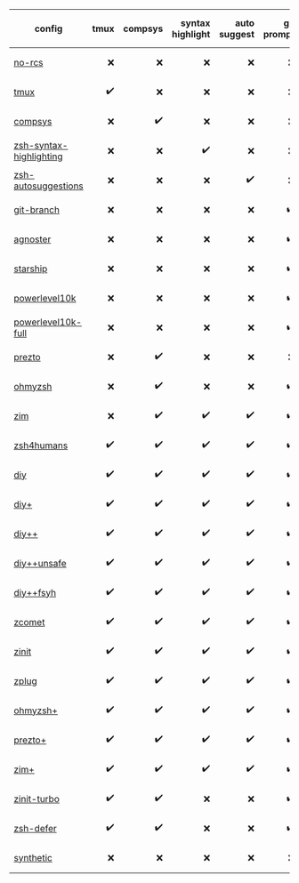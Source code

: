 | config | tmux | compsys | syntax highlight | auto suggest | git prompt | first prompt lag | first cmd lag | cmd lag | input lag |
|-|-:|-:|-:|-:|-:|-:|-:|-:|-:|
| [no-rcs](https://github.com/romkatv/zsh-bench/tree/master/configs/no-rcs) | ❌ | ❌ | ❌ | ❌ | ❌ | 5%<br>🟢 | 2%<br>🟢 | 2%<br>🟢 | 2%<br>🟢 |
| [tmux](https://github.com/romkatv/zsh-bench/tree/master/configs/tmux) | ✔️ | ❌ | ❌ | ❌ | ❌ | 31%<br>🟢 | 11%<br>🟢 | 2%<br>🟢 | 2%<br>🟢 |
| [compsys](https://github.com/romkatv/zsh-bench/tree/master/configs/compsys) | ❌ | ✔️ | ❌ | ❌ | ❌ | 136%<br>🟠 | 46%<br>🟢 | 2%<br>🟢 | 2%<br>🟢 |
| [zsh-syntax-highlighting](https://github.com/romkatv/zsh-bench/tree/master/configs/zsh-syntax-highlighting) | ❌ | ❌ | ✔️ | ❌ | ❌ | 97%<br>🟡 | 61%<br>🟡 | 22%<br>🟢 | 295%<br>🔴 |
| [zsh-autosuggestions](https://github.com/romkatv/zsh-bench/tree/master/configs/zsh-autosuggestions) | ❌ | ❌ | ❌ | ✔️ | ❌ | 162%<br>🟠 | 63%<br>🟡 | 508%<br>🔴 | 18%<br>🟢 |
| [git-branch](https://github.com/romkatv/zsh-bench/tree/master/configs/git-branch) | ❌ | ❌ | ❌ | ❌ | ✔️ | 78%<br>🟡 | 26%<br>🟢 | 224%<br>🔴 | 2%<br>🟢 |
| [agnoster](https://github.com/romkatv/zsh-bench/tree/master/configs/agnoster) | ❌ | ❌ | ❌ | ❌ | ✔️ | 307%<br>🔴 | 103%<br>🟠 | 1040%<br>🔴 | 2%<br>🟢 |
| [starship](https://github.com/romkatv/zsh-bench/tree/master/configs/starship) | ❌ | ❌ | ❌ | ❌ | ✔️ | 214%<br>🔴 | 72%<br>🟡 | 1002%<br>🔴 | 2%<br>🟢 |
| [powerlevel10k](https://github.com/romkatv/zsh-bench/tree/master/configs/powerlevel10k) | ❌ | ❌ | ❌ | ❌ | ✔️ | 12%<br>🟢 | 54%<br>🟡 | 86%<br>🟡 | 3%<br>🟢 |
| [powerlevel10k-full](https://github.com/romkatv/zsh-bench/tree/master/configs/powerlevel10k-full) | ❌ | ❌ | ❌ | ❌ | ✔️ | 35%<br>🟢 | 144%<br>🟠 | 334%<br>🔴 | 33%<br>🟢 |
| [prezto](https://github.com/romkatv/zsh-bench/tree/master/configs/prezto) | ❌ | ✔️ | ❌ | ❌ | ❌ | 251%<br>🔴 | 93%<br>🟡 | 71%<br>🟡 | 7%<br>🟢 |
| [ohmyzsh](https://github.com/romkatv/zsh-bench/tree/master/configs/ohmyzsh) | ❌ | ✔️ | ❌ | ❌ | ✔️ | 528%<br>🔴 | 181%<br>🟠 | 1008%<br>🔴 | 7%<br>🟢 |
| [zim](https://github.com/romkatv/zsh-bench/tree/master/configs/zim) | ❌ | ✔️ | ✔️ | ✔️ | ✔️ | 419%<br>🔴 | 193%<br>🟠 | 1081%<br>🔴 | 350%<br>🔴 |
| [zsh4humans](https://github.com/romkatv/zsh-bench/tree/master/configs/zsh4humans) | ✔️ | ✔️ | ✔️ | ✔️ | ✔️ | 67%<br>🟡 | 122%<br>🟠 | 119%<br>🟠 | 137%<br>🟠 |
| [diy](https://github.com/romkatv/zsh-bench/tree/master/configs/diy) | ✔️ | ✔️ | ✔️ | ✔️ | ✔️ | 476%<br>🔴 | 193%<br>🟠 | 803%<br>🔴 | 318%<br>🔴 |
| [diy+](https://github.com/romkatv/zsh-bench/tree/master/configs/diy%2B) | ✔️ | ✔️ | ✔️ | ✔️ | ✔️ | 38%<br>🟢 | 226%<br>🔴 | 115%<br>🟠 | 340%<br>🔴 |
| [diy++](https://github.com/romkatv/zsh-bench/tree/master/configs/diy%2B%2B) | ✔️ | ✔️ | ✔️ | ✔️ | ✔️ | 38%<br>🟢 | 195%<br>🟠 | 115%<br>🟠 | 340%<br>🔴 |
| [diy++unsafe](https://github.com/romkatv/zsh-bench/tree/master/configs/diy%2B%2Bunsafe) | ✔️ | ✔️ | ✔️ | ✔️ | ✔️ | 38%<br>🟢 | 171%<br>🟠 | 115%<br>🟠 | 340%<br>🔴 |
| [diy++fsyh](https://github.com/romkatv/zsh-bench/tree/master/configs/diy%2B%2Bfsyh) | ✔️ | ✔️ | ✔️ | ✔️ | ✔️ | 39%<br>🟢 | 194%<br>🟠 | 101%<br>🟠 | 121%<br>🟠 |
| [zcomet](https://github.com/romkatv/zsh-bench/tree/master/configs/zcomet) | ✔️ | ✔️ | ✔️ | ✔️ | ✔️ | 38%<br>🟢 | 202%<br>🔴 | 117%<br>🟠 | 342%<br>🔴 |
| [zinit](https://github.com/romkatv/zsh-bench/tree/master/configs/zinit) | ✔️ | ✔️ | ✔️ | ✔️ | ✔️ | 38%<br>🟢 | 358%<br>🔴 | 115%<br>🟠 | 342%<br>🔴 |
| [zplug](https://github.com/romkatv/zsh-bench/tree/master/configs/zplug) | ✔️ | ✔️ | ✔️ | ✔️ | ✔️ | 569%<br>🔴 | 513%<br>🔴 | 116%<br>🟠 | 353%<br>🔴 |
| [ohmyzsh+](https://github.com/romkatv/zsh-bench/tree/master/configs/ohmyzsh%2B) | ✔️ | ✔️ | ✔️ | ✔️ | ✔️ | 38%<br>🟢 | 250%<br>🔴 | 135%<br>🟠 | 345%<br>🔴 |
| [prezto+](https://github.com/romkatv/zsh-bench/tree/master/configs/prezto%2B) | ✔️ | ✔️ | ✔️ | ✔️ | ✔️ | 58%<br>🟡 | 227%<br>🔴 | 166%<br>🟠 | 353%<br>🔴 |
| [zim+](https://github.com/romkatv/zsh-bench/tree/master/configs/zim%2B) | ✔️ | ✔️ | ✔️ | ✔️ | ✔️ | 41%<br>🟢 | 206%<br>🔴 | 115%<br>🟠 | 365%<br>🔴 |
| [zinit-turbo](https://github.com/romkatv/zsh-bench/tree/master/configs/zinit-turbo) | ✔️ | ✔️ | ❌ | ❌ | ✔️ | 38%<br>🟢 | 152%<br>🟠 | 119%<br>🟠 | 322%<br>🔴 |
| [zsh-defer](https://github.com/romkatv/zsh-bench/tree/master/configs/zsh-defer) | ✔️ | ✔️ | ❌ | ❌ | ✔️ | 39%<br>🟢 | 94%<br>🟡 | 136%<br>🟠 | 348%<br>🔴 |
| [synthetic](https://github.com/romkatv/zsh-bench/tree/master/configs/synthetic) | ❌ | ❌ | ❌ | ❌ | ❌ | 6%<br>🟢 | 4%<br>🟢 | 4%<br>🟢 | 3%<br>🟢 |
